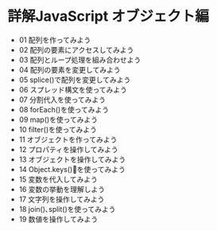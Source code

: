 # 詳解JavaScript オブジェクト編
- 01 配列を作ってみよう
- 02 配列の要素にアクセスしてみよう
- 03 配列とループ処理を組み合わせよう 
- 04 配列の要素を変更してみよう
- 05 splice()で配列を変更してみよう
- 06 スプレッド構文を使ってみよう 
- 07 分割代入を使ってみよう
- 08 forEach()を使ってみよう
- 09 map()を使ってみよう
- 10 filter()を使ってみよう
- 11 オブジェクトを作ってみよう
- 12 プロパティを操作してみよう
- 13 オブジェクトを操作してみよう
- 14 Object.keys()を使ってみよう
- 15 変数を代入してみよう 
- 16 変数の挙動を理解しよう
- 17 文字列を操作してみよう
- 18 join()､split()を使ってみよう 
- 19 数値を操作してみよう 
<!-- - 20 ランダムな整数値を作ってみよう  -->
<!-- - 21 現在日時を扱ってみよう  -->
<!-- - 22 特定の日時を扱ってみよう  -->
<!-- - 23 alert()､confirm()を使ってみよう   -->
<!-- - 24 setInterval()を使ってみよう  -->
<!-- - 25 setTimeout()を使ってみよう  -->
<!-- - 26 タイマー処理の違いを理解しよう  -->
<!-- - 27 例外処理を使ってみよう  -->
<!-- - 28 オブジェクトが複数ある場合を考えよう   -->
<!-- - 29 メソッドを使ってみよう  -->
<!-- - 30 クラスの概念を理解しよう   -->
<!-- - 31 クラスの概念を理解しよう   -->
<!-- - 32 カプセル化を理解しよう    -->
<!-- - 33 静的メソッドを使ってみよう   -->
<!-- - 34 クラスを拡張したい場合を考えよう   -->
<!-- - 35 クラスを継承してみよう -->